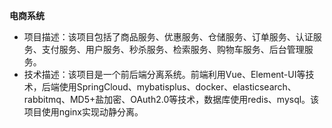 **电商系统**

- 项目描述：该项目包括了商品服务、优惠服务、仓储服务、订单服务、认证服务、支付服务、用户服务、秒杀服务、检索服务、购物车服务、后台管理服务。
- 技术描述：该项目是一个前后端分离系统。前端利用Vue、Element-UI等技术，后端使用SpringCloud、mybatisplus、docker、elasticsearch、rabbitmq、MD5+盐加密、OAuth2.0等技术，数据库使用redis、mysql。该项目使用nginx实现动静分离。

